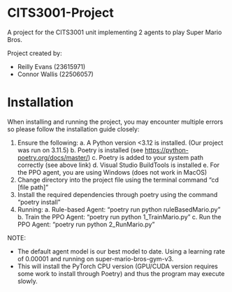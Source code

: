 # CITS3001-Project

A project for the CITS3001 unit implementing 2 agents to play Super Mario Bros.

Project created by:

- Reilly Evans (23615971)
- Connor Wallis (22506057)

# Installation

When installing and running the project, you may encounter multiple errors so please follow the installation guide closely:

1. Ensure the following:
   a. A Python version <3.12 is installed. (Our project was run on 3.11.5)
   b. Poetry is installed (see https://python-poetry.org/docs/master/)
   c. Poetry is added to your system path correctly (see above link)
   d. Visual Studio BuildTools is installed
   e. For the PPO agent, you are using Windows (does not work in MacOS)
2. Change directory into the project file using the terminal command “cd [file path]”
3. Install the required dependencies through poetry using the command “poetry install”
4. Running:
   a. Rule-based Agent: “poetry run python ruleBasedMario.py”
   b. Train the PPO Agent: “poetry run python 1_TrainMario.py”
   c. Run the PPO Agent: “poetry run python 2_RunMario.py”

NOTE:
- The default agent model is our best model to date. Using a learning rate of 0.00001 and running on super-mario-bros-gym-v3.
- This will install the PyTorch CPU version (GPU/CUDA version requires some work to install through Poetry) and thus the program may execute slowly.
